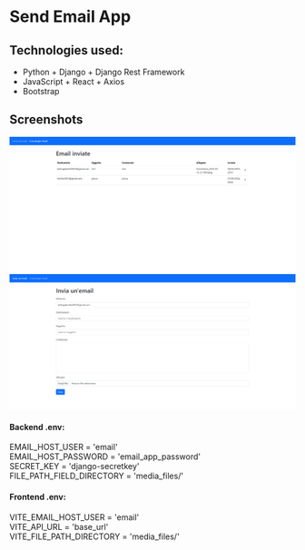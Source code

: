 # Send Email App

## Technologies used:
- Python + Django + Django Rest Framework
- JavaScript + React + Axios
- Bootstrap

## Screenshots
![Form](screenshots/form.png)
![Cronologia](screenshots/cronologia.png)

#### Backend .env:
EMAIL_HOST_USER = 'email'\
EMAIL_HOST_PASSWORD = 'email_app_password'\
SECRET_KEY = 'django-secretkey'\
FILE_PATH_FIELD_DIRECTORY = 'media_files/'

#### Frontend .env:
VITE_EMAIL_HOST_USER = 'email'\
VITE_API_URL = 'base_url'\
VITE_FILE_PATH_DIRECTORY = 'media_files/'